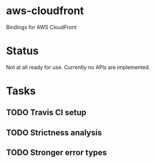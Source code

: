# aws-cloudfront

Bindings for AWS CloudFront

# Status

Not at all ready for use. Currently no APIs are implemented.

# Tasks


## TODO Travis CI setup

## TODO Strictness analysis

## TODO Stronger error types
